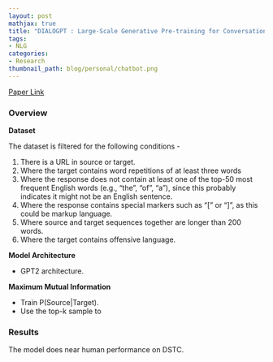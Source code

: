 ```yaml
---
layout: post
mathjax: true
title: "DIALOGPT : Large-Scale Generative Pre-training for Conversational Response Generation"
tags:
- NLG
categories:
- Research
thumbnail_path: blog/personal/chatbot.png
---
```


[Paper Link](https://arxiv.org/pdf/1911.00536.pdf)

### Overview

**Dataset**

The dataset is filtered for the following conditions - 

1. There is a URL in source or target.
2. Where the target contains word repetitions of at least three words
3. Where the response does not contain at least one of the top-50 most frequent English words (e.g., “the”, “of”, “a”), since this probably indicates it might not be an English sentence. 
4. Where the response contains special markers such as “[” or “]”, as this could be markup language.
5. Where source and target sequences together are longer than 200 words.
6. Where the target contains offensive language.

**Model Architecture** 

- GPT2 architecture.

**Maximum Mutual Information**

- Train P(Source|Target). 
- Use the top-k sample to


### Results

The model does near human performance on DSTC.